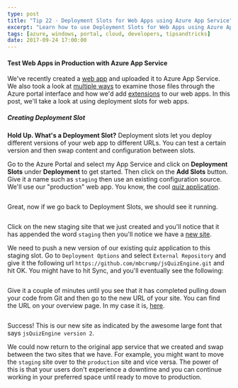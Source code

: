 ```yaml
---
type: post
title: "Tip 22 - Deployment Slots for Web Apps using Azure App Service"
excerpt: "Learn how to use Deployment Slots for Web Apps using Azure App Service"
tags: [azure, windows, portal, cloud, developers, tipsandtricks]
date: 2017-09-24 17:00:00
---
```



#### Test Web Apps in Production with Azure App Service

We've recently created a [web app](http://www.michaelcrump.net/azure-tips-and-tricks19/) and uploaded it to Azure App Service. We also took a look at [multiple ways](http://www.michaelcrump.net/azure-tips-and-tricks20/) to examine those files through the Azure portal interface and how we'd add [extensions](http://www.michaelcrump.net/azure-tips-and-tricks21/) to our web apps. In this post, we'll take a look at using deployment slots for web apps. 

##### Creating Deployment Slot

**Hold Up. What's a Deployment Slot?** Deployment slots let you deploy different versions of your web app to different URLs. You can test a certain version and then swap content and configuration between slots.


Go to the Azure Portal and select my App Service and click on **Deployment Slots** under **Deployment** to get started. Then click on the **Add Slots** button. Give it a name such as `staging` then use an existing configuration source. We'll use our "production" web app. You know, the cool [quiz application](http://myquizapplication.azurewebsites.net/). 

<img :src="$withBase('/files/testinprodazure3.png')">

Great, now if we go back to Deployment Slots, we should see it running. 

<img :src="$withBase('/files/testinprodazure4.png')">

Click on the new staging site that we just created and you'll notice that it has appended the word `staging` then you'll notice we have a [new site](http://myquizapplication-staging.azurewebsites.net).

We need to push a new version of our existing quiz application to this staging slot. Go to `Deployment Options` and select `External Repository` and give it the following url `https://github.com/mbcrump/jsQuizEngine.git` and hit OK. You might have to hit Sync, and you'll eventually see the following: 

<img :src="$withBase('/files/testinprodazure5.png')">

Give it a couple of minutes until you see that it has completed pulling down your code from Git and then go to the new URL of your site. You can find the URL on your overview page. In my case it is, [here](http://myquizapplication-staging.azurewebsites.net).

<img :src="$withBase('/files/testinprodazure6.png')">

Success! This is our new site as indicated by the awesome large font that says `jsQuizEngine version 2`. 

We could now return to the original app service that we created and swap between the two sites that we have. For example, you might want to move the `staging` site over to the `production` site and vice versa. The power of this is that your users don't experience a downtime and you can continue working in your preferred space until ready to move to production. 

